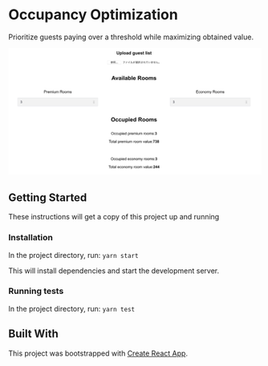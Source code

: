 # Occupancy Optimization

Prioritize guests paying over a threshold while maximizing obtained value.

![Screenshot](public/occupancy-view.png)

## Getting Started

These instructions will get a copy of this project up and running

### Installation

In the project directory, run:
`yarn start`

This will install dependencies and start the development server.

### Running tests

In the project directory, run:
`yarn test`

## Built With
This project was bootstrapped with [Create React App](https://github.com/facebook/create-react-app).
